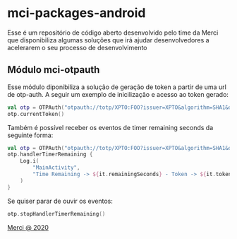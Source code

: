 # mci-packages-android
Esse é um repositório de código aberto desenvolvido pelo time da Merci que disponibiliza algumas
soluções que irá ajudar desenvolvedores a acelerarem o seu processo de desenvolvimento

## Módulo mci-otpauth
Esse módulo diponibiliza a solução de geração de token a partir de uma url de otp-auth. A seguir um exemplo
de inicilização e acesso ao token gerado:
```kotlin
val otp = OTPAuth("otpauth://totp/XPTO:FOO?issuer=XPTO&algorithm=SHA1&digits=6&period=30&secret=N4SYQORWRZ2TIML5")
otp.currentToken()
```

Também é possível receber os eventos de timer remaining seconds da seguinte forma:
```kotlin
val otp = OTPAuth("otpauth://totp/XPTO:FOO?issuer=XPTO&algorithm=SHA1&digits=6&period=30&secret=N4SYQORWRZ2TIML5")
otp.handlerTimerRemaining {
    Log.i(
        "MainActivity",
        "Time Remaining -> ${it.remainingSeconds} - Token -> ${it.token}"
    )
}
```

Se quiser parar de ouvir os eventos:
```kotlin
otp.stopHandlerTimerRemaining()
```

[Merci @ 2020](https://merci.com.br)
